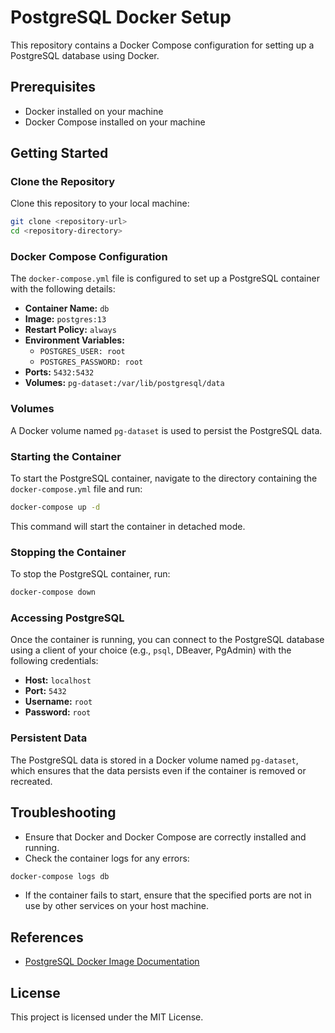 # PostgreSQL Docker Setup

This repository contains a Docker Compose configuration for setting up a PostgreSQL database using Docker.

## Prerequisites

- Docker installed on your machine
- Docker Compose installed on your machine

## Getting Started

### Clone the Repository

Clone this repository to your local machine:

```bash
git clone <repository-url>
cd <repository-directory>
```

### Docker Compose Configuration

The `docker-compose.yml` file is configured to set up a PostgreSQL container with the following details:

- **Container Name:** `db`
- **Image:** `postgres:13`
- **Restart Policy:** `always`
- **Environment Variables:**
  - `POSTGRES_USER: root`
  - `POSTGRES_PASSWORD: root`
- **Ports:** `5432:5432`
- **Volumes:** `pg-dataset:/var/lib/postgresql/data`

### Volumes

A Docker volume named `pg-dataset` is used to persist the PostgreSQL data.

### Starting the Container

To start the PostgreSQL container, navigate to the directory containing the `docker-compose.yml` file and run:

```bash
docker-compose up -d
```

This command will start the container in detached mode.

### Stopping the Container

To stop the PostgreSQL container, run:

```bash
docker-compose down
```

### Accessing PostgreSQL

Once the container is running, you can connect to the PostgreSQL database using a client of your choice (e.g., `psql`, DBeaver, PgAdmin) with the following credentials:

- **Host:** `localhost`
- **Port:** `5432`
- **Username:** `root`
- **Password:** `root`

### Persistent Data

The PostgreSQL data is stored in a Docker volume named `pg-dataset`, which ensures that the data persists even if the container is removed or recreated.

## Troubleshooting

- Ensure that Docker and Docker Compose are correctly installed and running.
- Check the container logs for any errors:

```bash
docker-compose logs db
```

- If the container fails to start, ensure that the specified ports are not in use by other services on your host machine.

## References

- [PostgreSQL Docker Image Documentation](https://hub.docker.com/_/postgres)

## License

This project is licensed under the MIT License.
```
